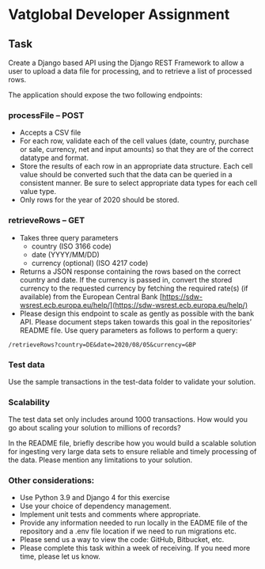 # Vatglobal Developer Assignment

##  Task

Create a Django based API using the Django REST Framework to allow a user to upload a data file for processing, and to retrieve a list of processed rows. 

The application should expose the two following endpoints: 

### processFile – POST
- Accepts a CSV file
- For each row, validate each of the cell values (date, country, purchase or sale, currency, net and input amounts) so that they are of the correct datatype and format. 
- Store the results of each row in an appropriate data structure. Each cell value should be converted such that the data can be queried in a consistent manner. Be sure to select appropriate data types for each cell value type.
- Only rows for the year of 2020 should be stored.

### retrieveRows – GET
- Takes three query parameters
	- country (ISO 3166 code)
	- date (YYYY/MM/DD)
	- currency (optional) (ISO 4217 code)
- Returns a JSON response containing the rows based on the correct country and date. If the currency is passed in, convert the stored currency to the requested currency by fetching the required rate(s) (if available) from the European Central Bank [https://sdw-wsrest.ecb.europa.eu/help/](https://sdw-wsrest.ecb.europa.eu/help/) 
- Please design this endpoint to scale as gently as possible with the bank API. Please document steps taken towards this goal in the repositories’ README file.
Use query parameters as follows to perform a query: 
```
/retrieveRows?country=DE&date=2020/08/05&currency=GBP
```

### Test data

Use the sample transactions in the test-data folder to validate your solution.


### Scalability

The test data set only includes around 1000 transactions. How would you go about scaling your solution to millions of records?

In the README file, briefly describe how you would build a scalable solution for ingesting very large data sets to ensure reliable and timely processing of the data. Please mention any limitations to your solution.


### Other considerations:
- Use Python 3.9 and Django 4 for this exercise
- Use your choice of dependency management.
- Implement unit tests and comments where appropriate.
- Provide any information needed to run locally in the EADME file of the repository and a .env file location if we need to run migrations etc.
- Please send us a way to view the code: GitHub, Bitbucket, etc.
- Please complete this task within a week of receiving. If you need more time, please let us know.



